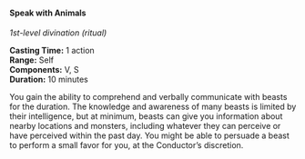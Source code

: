 #### Speak with Animals
<!-- TODO Check and tag this spell-->
<!-- markdownlint-disable-next-line no-emphasis-as-heading -->
_1st-level divination (ritual)_

**Casting Time:** 1 action \
**Range:** Self \
**Components:** V, S \
**Duration:** 10 minutes

You gain the ability to comprehend and verbally communicate with beasts for the duration.
The knowledge and awareness of many beasts is limited by their intelligence, but at minimum, beasts can give you information about nearby locations and monsters, including whatever they can perceive or have perceived within the past day.
You might be able to persuade a beast to perform a small favor for you, at the Conductor’s discretion.
